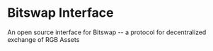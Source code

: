 # Bitswap Interface

An open source interface for Bitswap -- a protocol for decentralized exchange of RGB Assets
